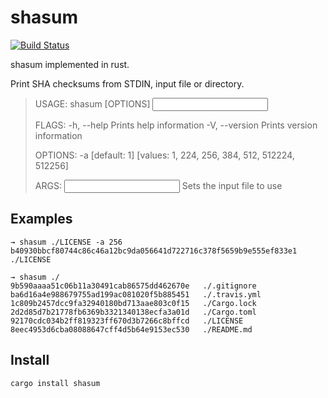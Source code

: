 # shasum
[![Build Status](https://travis-ci.org/smirnovvad/shasum.svg?branch=master)](https://travis-ci.org/smirnovvad/shasum)

shasum implemented in rust.

Print SHA checksums from STDIN, input file or directory.

>USAGE:
>    shasum [OPTIONS] <INPUT>
>
>FLAGS:
>    -h, --help       Prints help information
>    -V, --version    Prints version information
>
>OPTIONS:
>    -a <algorithm>        [default: 1]  [values: 1, 224, 256, 384, 512, 512224, 512256]
>
>ARGS:
>    <INPUT>    Sets the input file to use

## Examples
```
→ shasum ./LICENSE -a 256
b40930bbcf80744c86c46a12bc9da056641d722716c378f5659b9e555ef833e1    ./LICENSE
```
```
→ shasum ./
9b590aaaa51c06b11a30491cab86575dd462670e   ./.gitignore
ba6d16a4e988679755ad199ac081020f5b885451   ./.travis.yml
1c809b2457dcc9fa32940180bd713aae803c0f15   ./Cargo.lock
2d2d85d7b21778fb6369b3321340138ecfa3a01d   ./Cargo.toml
92170cdc034b2ff819323ff670d3b7266c8bffcd   ./LICENSE
8eec4953d6cba08088647cff4d5b64e9153ec530   ./README.md
```
## Install
```
cargo install shasum
```
